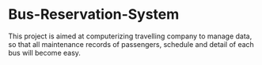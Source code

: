 # Bus-Reservation-System
This project is aimed at computerizing travelling company to manage data, so that all maintenance records of passengers, schedule and detail of each bus will become easy.
